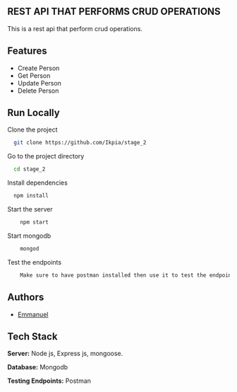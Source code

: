 
## REST API THAT PERFORMS CRUD OPERATIONS
    
This is a rest api that perform crud operations.
 

## Features
    
 - Create Person
 - Get Person
 - Update Person
 - Delete Person
 

## Run Locally

Clone the project

```bash
  git clone https://github.com/Ikpia/stage_2
```

Go to the project directory

```bash
  cd stage_2
```

Install dependencies

```bash
  npm install
```

Start the server

```bash
    npm start

```

Start mongodb

```bash
    mongod

```

Test the endpoints

```bash
    Make sure to have postman installed then use it to test the endpoints

```


## Authors

- [Emmanuel](https://www.github.com/Ikpia)


## Tech Stack
**Server:** Node js, Express js, mongoose.

**Database:** Mongodb

**Testing Endpoints:** Postman

